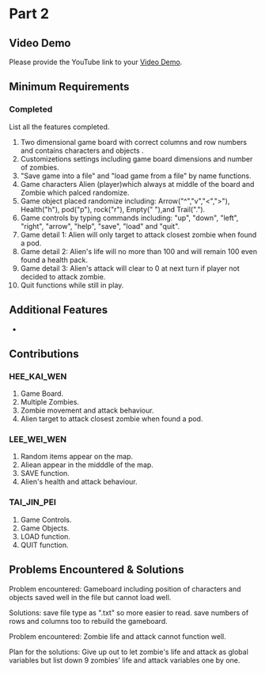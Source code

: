 # Part 2

## Video Demo

Please provide the YouTube link to your [Video Demo](https://youtube.com).

## Minimum Requirements

### Completed

List all the features completed.

1. Two dimensional game board with correct columns and row numbers and contains characters and    objects .
2. Customizetions settings including game board dimensions and number of zombies.
3. "Save game into a file" and "load game from a file" by name functions.
4. Game characters Alien (player)which always at middle of the board and Zombie which palced randomize.
5. Game object placed randomize including: Arrow("^","v","<",">"), Health("h"), pod("p"), rock("r"), Empty(" "),and Trail(".").
6. Game controls by typing commands including: "up", "down", "left", "right", "arrow", "help", "save", "load" and "quit".
7. Game detail 1: Alien will only target to attack closest zombie when found a pod.
8. Game detail 2: Alien's life will no more than 100 and will remain 100 even found a health pack.
9. Game detail 3: Alien's attack will clear to 0 at next turn if player not decided to attack zombie.
10. Quit functions while still in play.

## Additional Features

-

## Contributions

### HEE_KAI_WEN

1. Game Board.
2. Multiple Zombies.
3. Zombie movement and attack behaviour. 
4. Alien target to attack closest zombie when found a pod.

### LEE_WEI_WEN

1. Random items appear on the map.
2. Aliean appear in the midddle of the map.
3. SAVE function.
4. Alien's health and attack behaviour.

### TAI_JIN_PEI

1. Game Controls.
2. Game Objects.
3. LOAD function.
4. QUIT function.

## Problems Encountered & Solutions

Problem encountered:
Gameboard including position of characters and objects saved well in the file but cannot load well.

Solutions:
save file type as ".txt" so more easier to read.
save numbers of rows and columns too to rebuild the gameboard.

Problem encountered:
Zombie life and attack cannot function well.

Plan for the solutions:
Give up out to let zombie's life and attack as global variables but list down 9 zombies' life and attack variables one by one. 